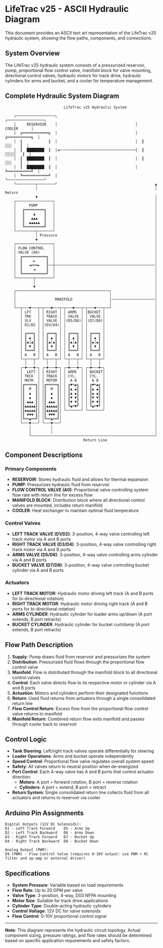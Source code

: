 # LifeTrac v25 - ASCII Hydraulic Diagram

This document provides an ASCII text art representation of the LifeTrac v25 hydraulic system, showing the flow paths, components, and connections.

## System Overview

The LifeTrac v25 hydraulic system consists of a pressurized reservoir, pump, proportional flow control valve, manifold block for valve mounting, directional control valves, hydraulic motors for track drive, hydraulic cylinders for arms and bucket, and a cooler for temperature management.

## Complete Hydraulic System Diagram

```
                           LifeTrac v25 Hydraulic System
                                                                    
    ┌──────────────────┐                                    ┌─────────────────┐
    │     RESERVOIR    │                                    │     COOLER      │
    │  ╔════════════╗  │                                    │  ╔═══════════╗  │
    │  ║            ║  │                                    │  ║    ░░░    ║  │
    │  ║  ████████  ║  │◄───────────────────────────────────┤  ║   ░░░░░   ║  │
    │  ║  ████████  ║  │                                    │  ║    ░░░    ║  │
    │  ║  ████████  ║  │                                    │  ╚═══════════╝  │
    │  ╚════════════╝  │                                    └─────────────────┘
    └─────────┬────────┘                                             ▲
              │                                                      │ Return
              ▼                                                      │
    ┌─────────────────┐                                              │
    │      PUMP       │                                              │
    │   ╔═════════╗   │                                              │
    │   ║    ▲    ║   │                                              │
    │   ║   ▲▲▲   ║   │                                              │
    │   ║  ▲▲▲▲▲  ║   │                                              │
    │   ╚═════════╝   │                                              │
    └─────────┬───────┘                                              │
              │ Pressure                                             │
              ▼                                                      │
    ┌─────────────────┐                                              │
    │ FLOW CONTROL    │                                              │
    │ VALVE (A0)      │                                              │
    │  ╔═══════════╗  │                                              │
    │  ║     ►     ║  │                                              │
    │  ║   ◄═══►   ║──┼──────────────────────────────────────────────│
    │  ║     ◄     ║  │                                              │
    │  ╚═══════════╝  │                                              │
    └────────┬────────┘                                              │  
             │                                                       │
             ▼                                                       │ 
    ┌───────────────────────────────────────────┐                    │
    │                                           │                    │
    │                  MANIFOLD                 │────────────────────│
    │                                           │                    │
    └──┬───▼───┬─┬───▼───┬─┬───▼───┬─┬───▼───┬──┘                    │
       │ LFT   │ │ RIGHT │ │ ARMS  │ │BUCKET │                       │
       │ TRK   │ │ TRACK │ │ VALVE │ │ VALVE │                       │
       │ VLV   │ │ VALVE │ │(D5/D6)│ │(D7/D8)│                       │
       │ D1/D2 │ │(D3/D4)│ │       │ │       │                       │
       │       │ │       │ │       │ │       │                       │
       │ ╔═══╗ │ │ ╔═══╗ │ │ ╔═══╗ │ │ ╔═══╗ │                       │
       │ ║ ▲ ║ │ │ ║ ▲ ║ │ │ ║ ▲ ║ │ │ ║ ▲ ║ │                       │
       │ ║▲│▲║ │ │ ║▲│▲║ │ │ ║▲│▲║ │ │ ║▲│▲║ │                       │
       │ ║ ▼ ║ │ │ ║ ▼ ║ │ │ ║ ▼ ║ │ │ ║ ▼ ║ │                       │
       │ ╚═══╝ │ │ ╚═══╝ │ │ ╚═══╝ │ │ ╚═══╝ │                       │
       │ A   B │ │ A   B │ │ A   B │ │ A   B │                       │
       └─┬───┬─┘ └─┬───┬─┘ └─┬───┬─┘ └─┬───┬─┘                       │
         │   │     │   │     │   │     │   │                         │
       ┌─▼───▼─┐ ┌─▼───▼─┐ ┌─▼───▼─┐ ┌─▼───▼─┐                       │
       │  LEFT │ │ RIGHT │ │ ARMS  │ │ BUCKET│                       │
       │ TRCK  │ │ TRACK │ │ CYL.  │ │ CYL.  │                       │
       │ MOTR  │ │ MOTOR │ │  A B  │ │  A B  │                       │
       │╔═════╗│ │╔═════╗│ │ ╔▼═▲╗ │ │ ╔▼═▲╗ │                       │
       │║  M  ║│ │║  M  ║│ │ ║▲ ▲║ │ │ ║▲ ▲║ │                       │
       │║  ▲  ║│ │║  ▲  ║│ │ ║▲ ▲║ │ │ ║▲ ▲║ │                       │
       │║  ▲  ║│ │║  ▲  ║│ │ ║▼ ▼║ │ │ ║▼ ▼║ │                       │
       │║ ▲▲▲ ║│ │║ ▲▲▲ ║│ │ ║▼ ▼║ │ │ ║▼ ▼║ │                       │
       │║▲▲▲▲▲║│ │║▲▲▲▲▲║│ │ ╚▲═▼╝ │ │ ╚▲═▼╝ │                       │
       │║▲▲▲▲▲║│ │║▲▲▲▲▲║│ └───────┘ └───────┘                       │
       │║ ▼▼▼ ║│ │║ ▼▼▼ ║│                                           │
       │╚══▲══╝│ │╚══▲══╝│                                           │
       └───▼───┘ └───▼───┘                                           │
           │         │                                               │
           │         │                                               │
           └─────────────────────────────────────────────────────────┘
                                    Return Line
```

## Component Descriptions

### Primary Components

- **RESERVOIR**: Stores hydraulic fluid and allows for thermal expansion
- **PUMP**: Pressurizes hydraulic fluid from reservoir
- **FLOW CONTROL VALVE (A0)**: Proportional valve controlling system flow rate with return line for excess flow
- **MANIFOLD BLOCK**: Distribution block where all directional control valves are mounted, includes return manifold
- **COOLER**: Heat exchanger to maintain optimal fluid temperature

### Control Valves

- **LEFT TRACK VALVE (D1/D2)**: 3-position, 4-way valve controlling left track motor via A and B ports
- **RIGHT TRACK VALVE (D3/D4)**: 3-position, 4-way valve controlling right track motor via A and B ports
- **ARMS VALVE (D5/D6)**: 3-position, 4-way valve controlling arms cylinder via A and B ports
- **BUCKET VALVE (D7/D8)**: 3-position, 4-way valve controlling bucket cylinder via A and B ports

### Actuators

- **LEFT TRACK MOTOR**: Hydraulic motor driving left track (A and B ports for bi-directional rotation)
- **RIGHT TRACK MOTOR**: Hydraulic motor driving right track (A and B ports for bi-directional rotation)
- **ARMS CYLINDER**: Hydraulic cylinder for loader arms up/down (A port extends, B port retracts)
- **BUCKET CYLINDER**: Hydraulic cylinder for bucket curl/dump (A port extends, B port retracts)

## Flow Path Description

1. **Supply**: Pump draws fluid from reservoir and pressurizes the system
2. **Distribution**: Pressurized fluid flows through the proportional flow control valve
3. **Manifold**: Flow is distributed through the manifold block to all directional control valves
4. **Control**: Each valve directs flow to its respective motor or cylinder via A and B ports
5. **Actuation**: Motors and cylinders perform their designated functions
6. **Return**: Used fluid returns from actuators through a single consolidated return line
7. **Flow Control Return**: Excess flow from the proportional flow control valve returns to manifold
8. **Manifold Return**: Combined return flow exits manifold and passes through cooler back to reservoir

## Control Logic

- **Tank Steering**: Left/right track valves operate differentially for steering
- **Loader Operations**: Arms and bucket operate independently 
- **Speed Control**: Proportional flow valve regulates overall system speed
- **Safety**: All valves return to neutral position when de-energized
- **Port Control**: Each 4-way valve has A and B ports that control actuator direction:
  - **Motors**: A port = forward rotation, B port = reverse rotation
  - **Cylinders**: A port = extend, B port = retract
- **Return System**: Single consolidated return line collects fluid from all actuators and returns to reservoir via cooler

## Arduino Pin Assignments

```
Digital Outputs (12V DC Solenoids):
D1 - Left Track Forward    D5 - Arms Up
D2 - Left Track Backward   D6 - Arms Down  
D3 - Right Track Forward   D7 - Bucket Up
D4 - Right Track Backward  D8 - Bucket Down

Analog Output (PWM):
D9 (PWM) - Flow Control Valve (requires 0-10V output: use PWM + RC filter and op-amp or external driver)
```

## Specifications

- **System Pressure**: Variable based on load requirements
- **Flow Rate**: Up to 20 GPM per valve  
- **Valve Type**: 3-position, 4-way, D03 NFPA mounting
- **Motor Size**: Suitable for track drive applications
- **Cylinder Type**: Double-acting hydraulic cylinders
- **Control Voltage**: 12V DC for valve solenoids
- **Flow Control**: 0-10V proportional control signal

---

**Note**: This diagram represents the hydraulic circuit topology. Actual component sizing, pressure ratings, and flow rates should be determined based on specific application requirements and safety factors.
